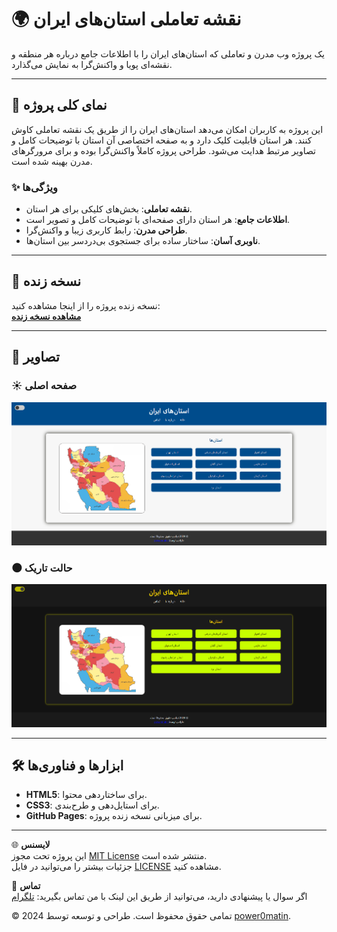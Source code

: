# 🌍 نقشه تعاملی استان‌های ایران

یک پروژه وب مدرن و تعاملی که استان‌های ایران را با اطلاعات جامع درباره هر منطقه و نقشه‌ای پویا و واکنش‌گرا به نمایش می‌گذارد.

---

## 📌 نمای کلی پروژه

این پروژه به کاربران امکان می‌دهد استان‌های ایران را از طریق یک نقشه تعاملی کاوش کنند. هر استان قابلیت کلیک دارد و به صفحه اختصاصی آن استان با توضیحات کامل و تصاویر مرتبط هدایت می‌شود. طراحی پروژه کاملاً واکنش‌گرا بوده و برای مرورگرهای مدرن بهینه شده است.

### ✨ ویژگی‌ها
- **نقشه تعاملی**: بخش‌های کلیکی برای هر استان.
- **اطلاعات جامع**: هر استان دارای صفحه‌ای با توضیحات کامل و تصویر است.
- **طراحی مدرن**: رابط کاربری زیبا و واکنش‌گرا.
- **ناوبری آسان**: ساختار ساده برای جستجوی بی‌دردسر بین استان‌ها.

---

## 🚀 نسخه زنده

نسخه زنده پروژه را از اینجا مشاهده کنید:  
[**مشاهده نسخه زنده**](https://power0matin.github.io/iran-provinces/)

---

## 📸 تصاویر
 
### ☀️ صفحه اصلی
![Homepage](images/screenshot.png)

### 🌑 حالت تاریک
![Dark Mode](images/screenshot_darkmode.png)

---

## 🛠️ ابزارها و فناوری‌ها

- **HTML5**: برای ساختاردهی محتوا.
- **CSS3**: برای استایل‌دهی و طرح‌بندی.
- **GitHub Pages**: برای میزبانی نسخه زنده پروژه.

---

🌐 **لایسنس**  
این پروژه تحت مجوز [MIT License](LICENSE) منتشر شده است.  
جزئیات بیشتر را می‌توانید در فایل [LICENSE](LICENSE) مشاهده کنید.

📧 **تماس**  
اگر سوال یا پیشنهادی دارید، می‌توانید از طریق این لینک با من تماس بگیرید: [تلگرام](https://t.me/powermatin)

© 2024 تمامی حقوق محفوظ است. طراحی و توسعه توسط [power0matin](https://github.com/power0matin). 
